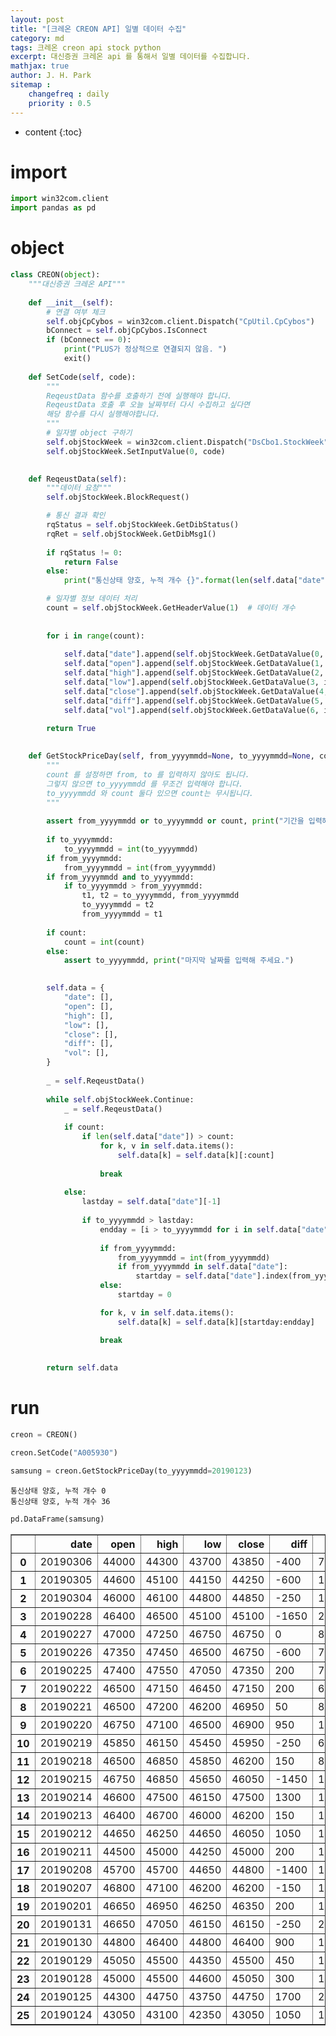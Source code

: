 ```yaml
---
layout: post
title: "[크레온 CREON API] 일별 데이터 수집"
category: md
tags: 크레온 creon api stock python
excerpt: 대신증권 크레온 api 를 통해서 일별 데이터를 수집합니다.
mathjax: true
author: J. H. Park
sitemap :
    changefreq : daily
    priority : 0.5
---
```


* content
{:toc}

# import


```python
import win32com.client
import pandas as pd
```

# object


```python
class CREON(object):
    """대신증권 크레온 API"""
    
    def __init__(self):
        # 연결 여부 체크
        self.objCpCybos = win32com.client.Dispatch("CpUtil.CpCybos")
        bConnect = self.objCpCybos.IsConnect
        if (bConnect == 0):
            print("PLUS가 정상적으로 연결되지 않음. ")
            exit()
            
    def SetCode(self, code):
        """
        ReqeustData 함수를 호출하기 전에 실행해야 합니다.
        ReqeustData 호출 후 오늘 날짜부터 다시 수집하고 싶다면
        해당 함수를 다시 실행해야합니다.
        """
        # 일자별 object 구하기
        self.objStockWeek = win32com.client.Dispatch("DsCbo1.StockWeek")
        self.objStockWeek.SetInputValue(0, code)
            

    def ReqeustData(self):
        """데이터 요청"""
        self.objStockWeek.BlockRequest()

        # 통신 결과 확인
        rqStatus = self.objStockWeek.GetDibStatus()
        rqRet = self.objStockWeek.GetDibMsg1()
        
        if rqStatus != 0: 
            return False
        else:
            print("통신상태 양호, 누적 개수 {}".format(len(self.data["date"])))

        # 일자별 정보 데이터 처리
        count = self.objStockWeek.GetHeaderValue(1)  # 데이터 개수
        
        
        for i in range(count):
            
            self.data["date"].append(self.objStockWeek.GetDataValue(0, i))
            self.data["open"].append(self.objStockWeek.GetDataValue(1, i))
            self.data["high"].append(self.objStockWeek.GetDataValue(2, i))
            self.data["low"].append(self.objStockWeek.GetDataValue(3, i))
            self.data["close"].append(self.objStockWeek.GetDataValue(4, i))
            self.data["diff"].append(self.objStockWeek.GetDataValue(5, i))
            self.data["vol"].append(self.objStockWeek.GetDataValue(6, i))

        return True
    
    
    def GetStockPriceDay(self, from_yyyymmdd=None, to_yyyymmdd=None, count=None):
        """
        count 를 설정하면 from, to 를 입력하지 않아도 됩니다.
        그렇지 않으면 to_yyyymmdd 를 무조건 입력해야 합니다.
        to_yyyymmdd 와 count 둘다 있으면 count는 무시됩니다.
        """
        
        assert from_yyyymmdd or to_yyyymmdd or count, print("기간을 입력해 주세요.")
        
        if to_yyyymmdd: 
            to_yyyymmdd = int(to_yyyymmdd)
        if from_yyyymmdd:
            from_yyyymmdd = int(from_yyyymmdd)
        if from_yyyymmdd and to_yyyymmdd:
            if to_yyyymmdd > from_yyyymmdd:
                t1, t2 = to_yyyymmdd, from_yyyymmdd
                to_yyyymmdd = t2
                from_yyyymmdd = t1
                
        if count: 
            count = int(count)
        else:
            assert to_yyyymmdd, print("마지막 날짜를 입력해 주세요.")

            
        self.data = {
            "date": [],
            "open": [],
            "high": [],
            "low": [],
            "close": [],
            "diff": [],
            "vol": [],
        }
        
        _ = self.ReqeustData()
        
        while self.objStockWeek.Continue:
            _ = self.ReqeustData()
            
            if count:
                if len(self.data["date"]) > count:
                    for k, v in self.data.items():
                        self.data[k] = self.data[k][:count]
                        
                    break
                        
            else:
                lastday = self.data["date"][-1]
                
                if to_yyyymmdd > lastday:
                    endday = [i > to_yyyymmdd for i in self.data["date"]].index(False)
                    
                    if from_yyyymmdd:
                        from_yyyymmdd = int(from_yyyymmdd)
                        if from_yyyymmdd in self.data["date"]:
                            startday = self.data["date"].index(from_yyyymmdd)
                    else:
                        startday = 0

                    for k, v in self.data.items():
                        self.data[k] = self.data[k][startday:endday]

                    break
                        
                    
        return self.data
```

# run


```python
creon = CREON()
```


```python
creon.SetCode("A005930")
```


```python
samsung = creon.GetStockPriceDay(to_yyyymmdd=20190123)
```

    통신상태 양호, 누적 개수 0
    통신상태 양호, 누적 개수 36
    


```python
pd.DataFrame(samsung)
```




<div>
<style scoped>
    .dataframe tbody tr th:only-of-type {
        vertical-align: middle;
    }

    .dataframe tbody tr th {
        vertical-align: top;
    }

    .dataframe thead th {
        text-align: right;
    }
</style>
<table border="1" class="dataframe">
  <thead>
    <tr style="text-align: right;">
      <th></th>
      <th>date</th>
      <th>open</th>
      <th>high</th>
      <th>low</th>
      <th>close</th>
      <th>diff</th>
      <th>vol</th>
    </tr>
  </thead>
  <tbody>
    <tr>
      <th>0</th>
      <td>20190306</td>
      <td>44000</td>
      <td>44300</td>
      <td>43700</td>
      <td>43850</td>
      <td>-400</td>
      <td>7524637</td>
    </tr>
    <tr>
      <th>1</th>
      <td>20190305</td>
      <td>44600</td>
      <td>45100</td>
      <td>44150</td>
      <td>44250</td>
      <td>-600</td>
      <td>10612405</td>
    </tr>
    <tr>
      <th>2</th>
      <td>20190304</td>
      <td>46000</td>
      <td>46100</td>
      <td>44800</td>
      <td>44850</td>
      <td>-250</td>
      <td>12926539</td>
    </tr>
    <tr>
      <th>3</th>
      <td>20190228</td>
      <td>46400</td>
      <td>46500</td>
      <td>45100</td>
      <td>45100</td>
      <td>-1650</td>
      <td>23569321</td>
    </tr>
    <tr>
      <th>4</th>
      <td>20190227</td>
      <td>47000</td>
      <td>47250</td>
      <td>46750</td>
      <td>46750</td>
      <td>0</td>
      <td>8045211</td>
    </tr>
    <tr>
      <th>5</th>
      <td>20190226</td>
      <td>47350</td>
      <td>47450</td>
      <td>46500</td>
      <td>46750</td>
      <td>-600</td>
      <td>7985547</td>
    </tr>
    <tr>
      <th>6</th>
      <td>20190225</td>
      <td>47400</td>
      <td>47550</td>
      <td>47050</td>
      <td>47350</td>
      <td>200</td>
      <td>7484716</td>
    </tr>
    <tr>
      <th>7</th>
      <td>20190222</td>
      <td>46500</td>
      <td>47150</td>
      <td>46450</td>
      <td>47150</td>
      <td>200</td>
      <td>6895772</td>
    </tr>
    <tr>
      <th>8</th>
      <td>20190221</td>
      <td>46500</td>
      <td>47200</td>
      <td>46200</td>
      <td>46950</td>
      <td>50</td>
      <td>8694009</td>
    </tr>
    <tr>
      <th>9</th>
      <td>20190220</td>
      <td>46750</td>
      <td>47100</td>
      <td>46500</td>
      <td>46900</td>
      <td>950</td>
      <td>11506720</td>
    </tr>
    <tr>
      <th>10</th>
      <td>20190219</td>
      <td>45850</td>
      <td>46150</td>
      <td>45450</td>
      <td>45950</td>
      <td>-250</td>
      <td>6741395</td>
    </tr>
    <tr>
      <th>11</th>
      <td>20190218</td>
      <td>46500</td>
      <td>46850</td>
      <td>45850</td>
      <td>46200</td>
      <td>150</td>
      <td>8183728</td>
    </tr>
    <tr>
      <th>12</th>
      <td>20190215</td>
      <td>46750</td>
      <td>46850</td>
      <td>45650</td>
      <td>46050</td>
      <td>-1450</td>
      <td>10554643</td>
    </tr>
    <tr>
      <th>13</th>
      <td>20190214</td>
      <td>46600</td>
      <td>47500</td>
      <td>46150</td>
      <td>47500</td>
      <td>1300</td>
      <td>17259341</td>
    </tr>
    <tr>
      <th>14</th>
      <td>20190213</td>
      <td>46400</td>
      <td>46700</td>
      <td>46000</td>
      <td>46200</td>
      <td>150</td>
      <td>11299738</td>
    </tr>
    <tr>
      <th>15</th>
      <td>20190212</td>
      <td>44650</td>
      <td>46250</td>
      <td>44650</td>
      <td>46050</td>
      <td>1050</td>
      <td>13184367</td>
    </tr>
    <tr>
      <th>16</th>
      <td>20190211</td>
      <td>44500</td>
      <td>45000</td>
      <td>44250</td>
      <td>45000</td>
      <td>200</td>
      <td>11125044</td>
    </tr>
    <tr>
      <th>17</th>
      <td>20190208</td>
      <td>45700</td>
      <td>45700</td>
      <td>44650</td>
      <td>44800</td>
      <td>-1400</td>
      <td>12689196</td>
    </tr>
    <tr>
      <th>18</th>
      <td>20190207</td>
      <td>46800</td>
      <td>47100</td>
      <td>46200</td>
      <td>46200</td>
      <td>-150</td>
      <td>15872001</td>
    </tr>
    <tr>
      <th>19</th>
      <td>20190201</td>
      <td>46650</td>
      <td>46950</td>
      <td>46250</td>
      <td>46350</td>
      <td>200</td>
      <td>13832454</td>
    </tr>
    <tr>
      <th>20</th>
      <td>20190131</td>
      <td>46650</td>
      <td>47050</td>
      <td>46150</td>
      <td>46150</td>
      <td>-250</td>
      <td>21621145</td>
    </tr>
    <tr>
      <th>21</th>
      <td>20190130</td>
      <td>44800</td>
      <td>46400</td>
      <td>44800</td>
      <td>46400</td>
      <td>900</td>
      <td>17505980</td>
    </tr>
    <tr>
      <th>22</th>
      <td>20190129</td>
      <td>45050</td>
      <td>45500</td>
      <td>44350</td>
      <td>45500</td>
      <td>450</td>
      <td>16215017</td>
    </tr>
    <tr>
      <th>23</th>
      <td>20190128</td>
      <td>45000</td>
      <td>45500</td>
      <td>44600</td>
      <td>45050</td>
      <td>300</td>
      <td>17998914</td>
    </tr>
    <tr>
      <th>24</th>
      <td>20190125</td>
      <td>44300</td>
      <td>44750</td>
      <td>43750</td>
      <td>44750</td>
      <td>1700</td>
      <td>22789395</td>
    </tr>
    <tr>
      <th>25</th>
      <td>20190124</td>
      <td>43050</td>
      <td>43100</td>
      <td>42350</td>
      <td>43050</td>
      <td>1050</td>
      <td>14747623</td>
    </tr>
  </tbody>
</table>
</div>


